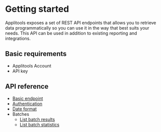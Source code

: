 # Getting started

Applitools exposes a set of REST API endpoints that allows you to retrieve data programmatically
so you can use it in the way that best suits your needs. 
This API can be used in addition to existing reporting and integrations.

## Basic requirements

- Applitools Account
- API key

## API reference

- [Basic endpoint](/server-api/basic-endpoint)
- [Authentication](/server-api/authentication)
- [Date format](/server-api/date-format)
- Batches
  - [List batch results](/server-api/batches/list-batch-results)
  - [List batch statistics](/server-api/batches/list-batch-statistics)